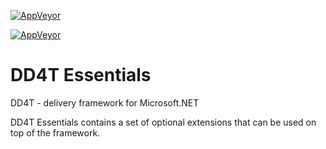 [![AppVeyor](https://ci.appveyor.com/api/projects/status/github/dd4t/DD4T.Caching.ApacheMQ?branch=master&svg=true&passingText=master)](https://ci.appveyor.com/project/DD4T/dd4t-caching-apachemq)

[![AppVeyor](https://ci.appveyor.com/api/projects/status/github/dd4t/DD4T.Caching.ApacheMQ?branch=develop&svg=true&passingText=develop)](https://ci.appveyor.com/project/DD4T/dd4t-caching-apachemq)
# DD4T Essentials
DD4T - delivery framework for Microsoft.NET

DD4T Essentials contains a set of optional extensions that can be used on top of the framework.
